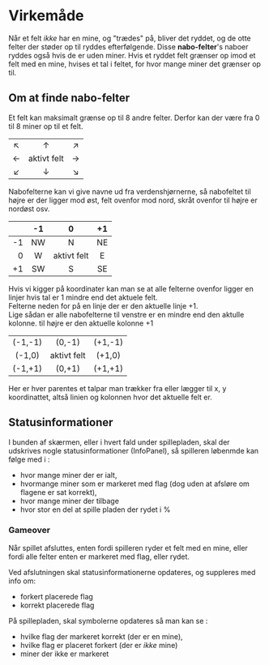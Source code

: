 
# Virkemåde

Når et felt _ikke_ har en mine, og "trædes" på, bliver det ryddet, og de otte felter der støder op til ryddes efterfølgende. Disse __nabo-felter__'s naboer ryddes også hvis de er uden miner. Hvis et ryddet felt grænser op imod et felt med en mine, hvises et tal i feltet, for hvor mange miner det grænser op til.

## Om at finde nabo-felter

Et felt kan maksimalt grænse op til 8 andre felter. Derfor kan der være fra 0 til 8 miner op til et felt.

||||
|:-:|:-:|:-:|
|↖|↑|↗|
|←|aktivt felt|→|
|↙|↓|↘|

Nabofelterne kan vi give navne ud fra verdenshjørnerne, så nabofeltet til højre er der ligger mod øst, felt ovenfor mod nord, skråt ovenfor til højre er nordøst osv.

||-1|0|+1|
|-:|:-:|:-:|:-:|
|-1|NW|N|NE|
|0|W|aktivt felt|E|
|+1|SW|S|SE|

Hvis vi kigger på koordinater kan man se at alle felterne ovenfor ligger en linjer hvis tal er 1 mindre end det aktuele felt.  
Felterne neden for på en linje der er den aktuelle linje +1.  
Lige sådan er alle nabofelterne til venstre er en mindre end den aktulle kolonne. til højre er den aktuelle kolonne +1

||||
|:-:|:-:|:-:|
|(-1,-1)|(0,-1)|(+1,-1)|
|(-1,0)|aktivt felt|(+1,0)|
|(-1,+1)|(0,+1)|(+1,+1)|

Her er hver parentes et talpar man trækker fra eller lægger til x, y koordinattet, altså linien og kolonnen hvor det aktuelle felt er.

## Statusinformationer

I bunden af skærmen, eller i hvert fald under spillepladen, skal der udskrives nogle statusinformationer (InfoPanel), så spilleren løbenmde kan følge med i :
* hvor mange miner der er ialt, 
* hvormange miner som er markeret med flag (dog uden at afsløre om flagene er sat korrekt), 
* hvor mange miner der tilbage
* hvor stor en del at spille pladen der rydet i %

### Gameover
Når spillet afsluttes, enten fordi spilleren ryder et felt med en mine, eller fordi alle felter enten er markeret med flag, eller rydet.

Ved afslutningen skal statusinformationerne opdateres, og suppleres med info om:
* forkert placerede flag
* korrekt placerede flag

På spillepladen, skal symbolerne opdateres så man kan se : 
* hvilke flag der markeret korrekt (der er en mine), 
* hvilke flag er placeret forkert (der er _ikke_ mine)
* miner der ikke er markeret

